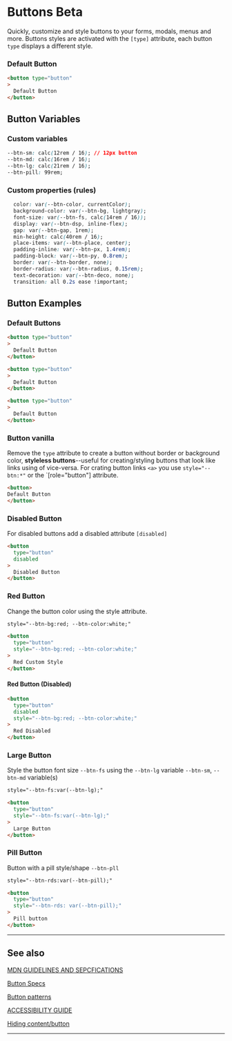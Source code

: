 # Buttons <span role="note" style="--note: var(--beta)">Beta</span>

Quickly, customize and style buttons to your forms, modals, menus and more. Buttons styles are activated with the `[type]` attribute, each button `type` displays a different style.

### Default Button

```html preview
<button type="button"
>
  Default Button
</button>
```

## Button Variables

### Custom variables

```css
--btn-sm: calc(12rem / 16); // 12px button
--btn-md: calc(16rem / 16);
--btn-lg: calc(21rem / 16);
--btn-pill: 99rem;
```

### Custom properties (rules)

```css
  color: var(--btn-color, currentColor);
  background-color: var(--btn-bg, lightgray);
  font-size: var(--btn-fs, calc(14rem / 16));
  display: var(--btn-dsp, inline-flex);
  gap: var(--btn-gap, 1rem);
  min-height: calc(40rem / 16);
  place-items: var(--btn-place, center);
  padding-inline: var(--btn-px, 1.4rem);
  padding-block: var(--btn-py, 0.8rem);
  border: var(--btn-border, none);
  border-radius: var(--btn-radius, 0.15rem);
  text-decoration: var(--btn-deco, none);
  transition: all 0.2s ease !important;
```

## Button Examples

### Default Buttons

```html preview
<button type="button"
>
  Default Button
</button>

<button type="button"
>
  Default Button
</button>

<button type="button"
>
  Default Button
</button>
```

### Button vanilla

Remove the `type` attribute to create a button without border or background color, **styleless buttons**--useful for creating/styling buttons that look like links using of vice-versa. For crating button links `<a>` you use `style="--btn:*"` or the `[role="button"] attribute.


```html preview
<button>
Default Button
</button>
```

### Disabled Button

For disabled buttons add a disabled attribute `[disabled]`

```html preview
<button
  type="button"
  disabled
>
  Disabled Button
</button>
```

### Red Button

Change the button color using the style attribute.

```html
style="--btn-bg:red; --btn-color:white;"
```

```html preview
<button
  type="button"
  style="--btn-bg:red; --btn-color:white;"
>
  Red Custom Style
</button>
```

#### Red Button (Disabled)

```html preview
<button
  type="button"
  disabled
  style="--btn-bg:red; --btn-color:white;"
>
  Red Disabled
</button>
```

### Large Button

Style the button font size `--btn-fs` using the `--btn-lg` variable `--btn-sm`, `--btn-md` variable(s)

```html
style="--btn-fs:var(--btn-lg);"
```

```html preview
<button
  type="button"
  style="--btn-fs:var(--btn-lg);"
>
  Large Button
</button>
```

### Pill Button

Button with a pill style/shape `--btn-pll`

```html
style="--btn-rds:var(--btn-pill);"
```

```html preview
<button
  type="button"
  style="--btn-rds: var(--btn-pill);"
>
  Pill button
</button>
```

----
## See also

[MDN GUIDELINES AND SEPCFICATIONS](https://developer.mozilla.org/en-US/docs/Web/HTML/Element/button)

[Button Specs](https://html.spec.whatwg.org/multipage/form-elements.html#the-button-element)

[Button patterns](https://w3c.github.io/aria-practices/examples/button/button.html)

[ACCESSIBILITY GUIDE](https://developer.mozilla.org/en-US/docs/Web/Accessibility/ARIA/Roles/button_role)

[Hiding content/button](https://gomakethings.com/hidden-content-for-better-a11y/#hiding-the-link)

----
